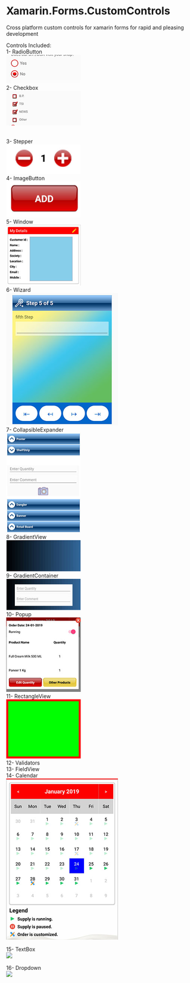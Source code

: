 # Xamarin.Forms.CustomControls
<p>Cross platform custom controls for xamarin forms for rapid and pleasing development</p>
<p>Controls Included:<br />1- RadioButton

<br />
  <img src="screenshot-1548241447447.jpg" width=200px/>
  <br />
2- Checkbox
  <br />
  <img src="screenshot-1548241837975.jpg" width=200px/>
  
  <br />3- Stepper
  <br />
  <img src="screenshot-1548242079318.jpg" width=200px/>
  <br />4- ImageButton
  <br />
  <img src="imagebutton.jpg" width=200px/>
  <br />5- Window
   <br />
  <img src="window.jpg" width=200px/>
  <br />6- Wizard
    <br />
  <img src="wizard.jpg" width=300px/>
  <br />7- CollapsibleExpander
  <br />
  <img src="expander.jpg" width=200px/>
  <br />8- GradientView
  <br />
  <img src="gradientview.jpg" width=200px/>
  <br />9- GradientContainer
   <br />
  <img src="gradientcontainer.jpg" width=200px/>
  <br />10- Popup
   <br />
  <img src="popup.jpg" width=200px/>
  <br />11- RectangleView
  <br />
  <img src="rectangelview.jpg" width=200px/>
  <br />12- Validators<br />13- FieldView<br />14- Calendar
  <br />
  <img src="calendar.jpg" width=300px/>
  <br /></p>
  15- TextBox
  <br />
  <img src="TextBox/textbox.png" width=300px/>
  <br /></p>
   16- Dropdown
  <br />
  <img src="dropdown/dropdown.png" width=300px/>
  <br /></p>
  
